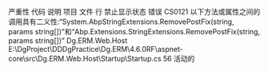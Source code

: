 严重性	代码	说明	项目	文件	行	禁止显示状态
错误	CS0121	以下方法或属性之间的调用具有二义性:“System.AbpStringExtensions.RemovePostFix(string, params string[])”和“Abp.Extensions.StringExtensions.RemovePostFix(string, params string[])”	Dg.ERM.Web.Host	E:\DgProject\DDDgPractice\Dg.ERM\4.6.0RF\aspnet-core\src\Dg.ERM.Web.Host\Startup\Startup.cs	56	活动的